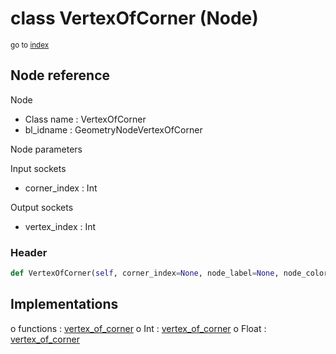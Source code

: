 # class VertexOfCorner (Node)

<sub>go to [index](/docs/index.md)</sub>

## Node reference

Node
 - Class name : VertexOfCorner
 - bl_idname : GeometryNodeVertexOfCorner

Node parameters

Input sockets
 - corner_index : Int

Output sockets
 - vertex_index : Int

### Header

``` python
def VertexOfCorner(self, corner_index=None, node_label=None, node_color=None):
```

## Implementations

o functions : [vertex_of_corner](/docs/GeoNodes_classes/GLOBAL.md#vertex_of_corner)
o Int : [vertex_of_corner](/docs/GeoNodes_classes/Int.md#vertex_of_corner) 
o Float : [vertex_of_corner](/docs/GeoNodes_classes/Float.md#vertex_of_corner) 

